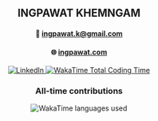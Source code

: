 <!-- Minimal, consistent, accessible, GitHub-friendly -->
<section style="text-align:center;">
  <h1>INGPAWAT KHEMNGAM</h1>
  <h4>📧 <a href="mailto:ingpawat.k@gmail.com">ingpawat.k@gmail.com</a></h4>
  <h4>🌐 <a href="ingpawat.com">ingpawat.com</a></h4>

  <p>
    <a href="https://linkedin.com/in/ingpawat" target="_blank" rel="noopener noreferrer" aria-label="LinkedIn profile">
      <img
        src="https://img.shields.io/badge/LinkedIn-1E77B5?logo=linkedin&logoColor=white"
        alt="LinkedIn"
        loading="lazy">
    </a>
    <a href="https://wakatime.com/@019db2de-8494-4d62-a8c3-b9c3735977ba" target="_blank" rel="noopener noreferrer" aria-label="WakaTime profile">
      <img
        src="https://wakatime.com/badge/user/019db2de-8494-4d62-a8c3-b9c3735977ba.svg"
        alt="WakaTime Total Coding Time"
        loading="lazy">
    </a>
  </p>

  <h3>All-time contributions</h3>
  <p>
    <img
      src="https://wakatime.com/share/@Ingpawat/1b7c0a34-3713-47d0-9163-5129348ac35f.svg"
      alt="WakaTime languages used"
      loading="lazy"
      style="max-width:100%; height:auto;">
  </p>
</section>
